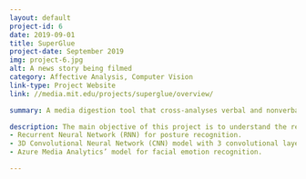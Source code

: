```yaml
---
layout: default
project-id: 6
date: 2019-09-01
title: SuperGlue
project-date: September 2019
img: project-6.jpg
alt: A news story being filmed
category: Affective Analysis, Computer Vision
link-type: Project Website
link: //media.mit.edu/projects/superglue/overview/

summary: A media digestion tool that cross-analyses verbal and nonverbal cues for presentation, analysis, and summarization broadcast news to explore the nature of news on different media outlets. We use this to organize material for presentation, analysis, and summarization. SuperGlue supports other news-related experiments.

description: The main objective of this project is to understand the relationship between content and presentation for any given scene and understand the emotive content of the same. We want to study the extent to which such presentation affects the audiences and see if we can extract the content from its packaging. Moreover, we want to investigate how the presentation of the same content differs from channel to channel. This analysis aimed to measure if such portrayals affect their audiences and contribute to the formation of potentially dangerous echo chambers. <br /> <br /> SuperGlue fuses multiple modalities to create a comprehensive model for the cross-analysis of body language, scene context, and other verbal and nonverbal cues to explore the nature of news on different media outlets. I spearheaded the body language analysis for this project. In this segment, we cross-examined hand gestures, facial expressions, and body posture of the newscaster as three dimensions of influence on the overall manner of demonstration. We discern what aspects of the presentation are the most important for user influence to determine if presentation bias overpowers the content. <br /> <br /> The model used fusion at the decision level for emotion analysis. It used OpenCV for the computer vision aspect and PyTorch for its principal architecture. The models used were <br /> 
- Recurrent Neural Network (RNN) for posture recognition.
- 3D Convolutional Neural Network (CNN) model with 3 convolutional layers, a pooling layer, and two fully connected layers on image classification for hand gesture recognition.
- Azure Media Analytics’ model for facial emotion recognition.

---
```

